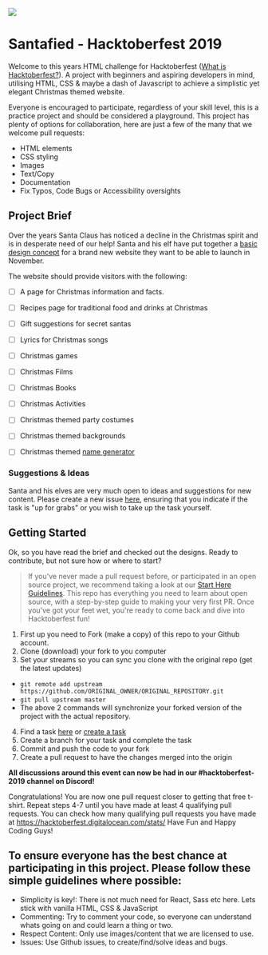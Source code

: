 ![](https://cdn.discordapp.com/attachments/598312632407293963/626070022447431783/santafied.png)
# Santafied - Hacktoberfest 2019 
 
Welcome to this years HTML challenge for Hacktoberfest ([What is Hacktoberfest?](https://github.com/zero-to-mastery/hacktoberfest-2019#what-is-hacktoberfest)). A project with beginners and aspiring developers in mind, utilising HTML, CSS & maybe a dash of Javascript to achieve a simplistic yet elegant Christmas themed website.
 
Everyone is encouraged to participate, regardless of your skill level, this is a practice project and should be considered a playground.  This project has plenty of options for collaboration, here are just a few of the many that we welcome pull requests: 
- HTML elements
- CSS styling
- Images
- Text/Copy
- Documentation
- Fix Typos, Code Bugs or Accessibility oversights
 
## Project Brief
Over the years Santa Claus has noticed a decline in the Christmas spirit and is in desperate need of our help! Santa and his elf have put together a [basic design concept](https://github.com/zero-to-mastery/Santafied/tree/master/design) for a brand new website they want to be able to launch in November.
 
The website should provide visitors with the following:
- [ ] A page for Christmas information and facts.
- [ ] Recipes page for traditional food and drinks at Christmas
- [ ] Gift suggestions for secret santas
- [ ] Lyrics for Christmas songs
- [ ] Christmas games
- [ ] Christmas Films
- [ ] Christmas Books
- [ ] Christmas Activities
- [ ] Christmas themed party costumes
- [ ] Christmas themed backgrounds
- [ ] Christmas themed [name generator](https://www.google.com/search?q=what+is+my+christmas+name&oq=what+is+my+christma&aqs=chrome.0.0j69i57j0l4.8031j0j4&sourceid=chrome&ie=UTF-8)
 
 
### Suggestions & Ideas
Santa and his elves are very much open to ideas and suggestions for new content. Please create a new issue [here](https://github.com/zero-to-mastery/Santafied/issues), ensuring that you indicate if the task is "up for grabs" or you wish to take up the task yourself. 
 
 
## Getting Started
Ok, so you have read the brief and checked out the designs. Ready to contribute, but not sure how or where to start?

> If you've never made a pull request before, or participated in an open source project, we recommend taking a look at our [Start Here Guidelines](https://github.com/zero-to-mastery/start-here-guidelines). This repo has everything you need to learn about open source, with a step-by-step guide to making your very first PR.
> Once you've got your feet wet, you're ready to come back and dive into Hacktoberfest fun!
 
1. First up you need to Fork (make a copy) of this repo to your Github account. 
2. Clone (download) your fork to you computer
3. Set your streams so you can sync you clone with the original repo (get the latest updates)

- `git remote add upstream https://github.com/ORIGINAL_OWNER/ORIGINAL_REPOSITORY.git`
- `git pull upstream master`
- The above 2 commands will synchronize your forked version of the project with the actual repository.

4. Find a task [here](https://github.com/zero-to-mastery/Santafied/projects/1?add_cards_query=is%3Aopen) or [create a task](https://github.com/zero-to-mastery/Santafied/issues)
5. Create a branch for your task and complete the task
6. Commit and push the code to your fork
7. Create a pull request to have the changes merged into the origin


**All discussions around this event can now be had in our #hacktoberfest-2019 channel on Discord!**
 
Congratulations! You are now one pull request closer to getting that free t-shirt. Repeat steps 4-7 until you have made at least 4 qualifying pull requests. You can check how many qualifying pull requests you have made at https://hacktoberfest.digitalocean.com/stats/ Have Fun and Happy Coding Guys!
 
## To ensure everyone has the best chance at participating in this project. Please follow these simple guidelines where possible:
 
- Simplicity is key!: There is not much need for React, Sass etc here. Lets stick with vanilla HTML, CSS & JavaScript
- Commenting: Try to comment your code, so everyone can understand whats going on and could learn a thing or two.
- Respect Content: Only use images/content that we are licensed to use.
- Issues: Use Github issues, to create/find/solve ideas and bugs.
